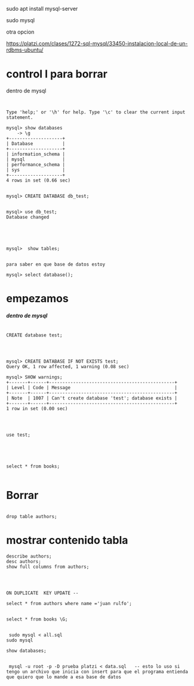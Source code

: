 
sudo apt install mysql-server

sudo mysql


otra opcion 

https://platzi.com/clases/1272-sql-mysql/33450-instalacion-local-de-un-rdbms-ubuntu/

# control l   para borrar 

dentro de mysql

```terminal


Type 'help;' or '\h' for help. Type '\c' to clear the current input statement.

mysql> show databases
    -> \g
+--------------------+
| Database           |
+--------------------+
| information_schema |
| mysql              |
| performance_schema |
| sys                |
+--------------------+
4 rows in set (0.66 sec)

```


```terminal

mysql> CREATE DATABASE db_test;


mysql> use db_test;
Database changed





mysql>  show tables;


para saber en que base de datos estoy

mysql> select database();

```

# empezamos 
##### dentro de mysql

```terminal

CREATE database test;




```





```terminal
mysql> CREATE DATABASE IF NOT EXISTS test;
Query OK, 1 row affected, 1 warning (0.08 sec)

mysql> SHOW warnings;
+-------+------+-----------------------------------------------+
| Level | Code | Message                                       |
+-------+------+-----------------------------------------------+
| Note  | 1007 | Can't create database 'test'; database exists |
+-------+------+-----------------------------------------------+
1 row in set (0.00 sec)




use test;




```



```terminal

select * from books;


```
# Borrar

```terminal

drop table authors;

```

# mostrar contenido tabla
```terminal
describe authors;
desc authors;
show full columns from authors;



```



```terminal

ON DUPLICATE  KEY UPDATE --

```


```terminal
select * from authors where name ='juan rulfo';


```


```terminal
select * from books \G;

```


```terminal

 sudo mysql < all.sql 
sudo mysql

show databases;


```


```terminal
 mysql -u root -p -D prueba platzi < data.sql   -- esto lo uso si tengo un archivo que inicia con insert para que el programa entienda que quiero que lo mande a esa base de datos

```



```terminal


```


```terminal


```


```terminal


```


```terminal


```


```terminal


```
